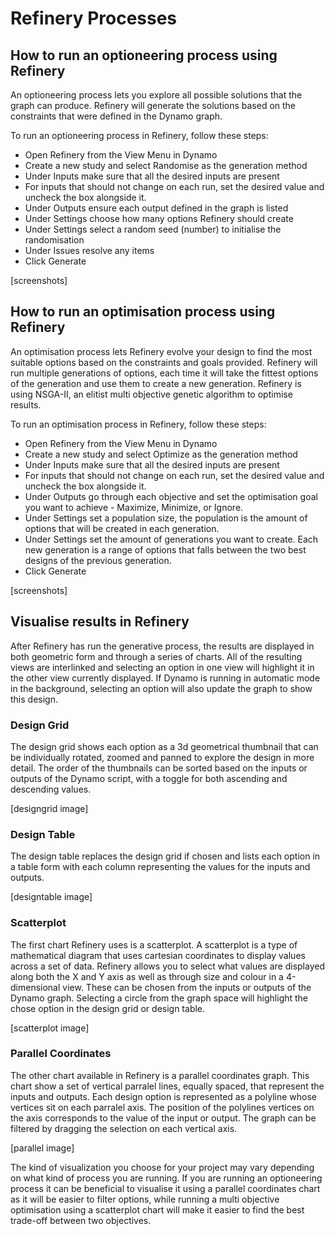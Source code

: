 # Refinery Processes

## How to run an optioneering process using Refinery
An optioneering process lets you explore all possible solutions that the graph can produce. Refinery will generate the solutions based on the constraints that were defined in the Dynamo graph. 

To run an optioneering process in Refinery, follow these steps: 

* Open Refinery from the View Menu in Dynamo 
* Create a new study and select Randomise as the generation method 
* Under Inputs make sure that all the desired inputs are present 
* For inputs that should not change on each run, set the desired value and uncheck the box alongside it. 
* Under Outputs ensure each output defined in the graph is listed  
* Under Settings choose how many options Refinery should create 
* Under Settings select a random seed (number) to initialise the randomisation 
* Under Issues resolve any items 
* Click Generate 

[screenshots]

## How to run an optimisation process using Refinery
An optimisation process lets Refinery evolve your design to find the most suitable options based on the constraints and goals provided. Refinery will run multiple generations of options, each time it will take the fittest options of the generation and use them to create a new generation. Refinery is using NSGA-II, an elitist multi objective genetic algorithm to optimise results.  

To run an optimisation process in Refinery, follow these steps: 
* Open Refinery from the View Menu in Dynamo 
* Create a new study and select Optimize as the generation method 
* Under Inputs make sure that all the desired inputs are present 
* For inputs that should not change on each run, set the desired value and uncheck the box alongside it.  
* Under Outputs go through each objective and set the optimisation goal you want to achieve - Maximize, Minimize, or Ignore.  
* Under Settings set a population size, the population is the amount of options that will be created in each generation.  
* Under Settings set the amount of generations you want to create. Each new generation is a range of options that falls between the two best designs of the previous generation. 
* Click Generate

[screenshots]

## Visualise results in Refinery
After Refinery has run the generative process, the results are displayed in both geometric form and through a series of charts. All of the resulting views are interlinked and selecting an option in one view will highlight it in the other view currently displayed. If Dynamo is running in automatic mode in the background, selecting an option will also update the graph to show this design. 

### Design Grid
The design grid shows each option as a 3d geometrical thumbnail that can be individually rotated, zoomed and panned to explore the design in more detail. The order of the thumbnails can be sorted based on the inputs or outputs of the Dynamo script, with a toggle for both ascending and descending values.  

[designgrid image]

### Design Table
The design table replaces the design grid if chosen and lists each option in a table form with each column representing the values for the inputs and outputs. 

[designtable image]

### Scatterplot 
The first chart Refinery uses is a scatterplot. A scatterplot is a type of mathematical diagram that uses cartesian coordinates to display values across a set of data. Refinery allows you to select what values are displayed along both the X and Y axis as well as through size and colour in a 4-dimensional view. These can be chosen from the inputs or outputs of the Dynamo graph. Selecting a circle from the graph space will highlight the chose option in the design grid or design table. 

[scatterplot image]

### Parallel Coordinates
The other chart available in Refinery is a parallel coordinates graph. This chart show a set of vertical parralel lines, equally spaced, that represent the inputs and outputs. Each design option is represented as a polyline whose vertices sit on each parralel axis. The position of the polylines vertices on the axis corresponds to the value of the input or output. The graph can be filtered by dragging the selection on each vertical axis.  

[parallel image]

The kind of visualization you choose for your project may vary depending on what kind of process you are running. If you are running an optioneering process it can be beneficial to visualise it using a parallel coordinates chart as it will be easier to filter options, while running a multi objective optimisation using a scatterplot chart will make it easier to find the best trade-off between two objectives.

